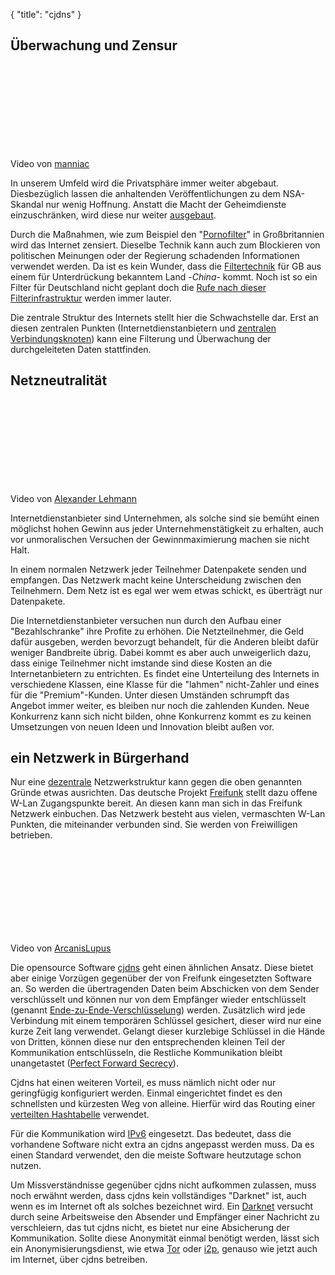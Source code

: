 {
  "title": "cjdns"
}
#####

## Überwachung und Zensur

<div class="float-right">
  <div class="video-container youtube">
    <object>
      <param name="movie" value="https://www.youtube-nocookie.com/v/iHlzsURb0WI?rel=0"></param>
      <param name="allowFullScreen" value="true"></param>
      <param name="allowscriptaccess" value="always"></param>
      <embed src="https://www.youtube-nocookie.com/v/iHlzsURb0WI?rel=0" type="application/x-shockwave-flash" allowscriptaccess="always" allowfullscreen="true"></embed>
    </object>
  </div>
  <div class="caption">Video von <a href="https://www.youtube.com/user/manniacmind">manniac</a></div>
</div>

In unserem Umfeld wird die Privatsphäre immer weiter abgebaut. Diesbezüglich lassen die anhaltenden Veröffentlichungen zu dem NSA-Skandal nur wenig Hoffnung.
Anstatt die Macht der Geheimdienste einzuschränken, wird diese nur weiter [ausgebaut](http://blog.fefe.de/?ts=adcffb0c).

Durch die Maßnahmen, wie zum Beispiel den "[Pornofilter](http://www.gamestar.de/hardware/news/internet/3031353/internet_zensur_in_grossbritannien.html)"
in Großbritannien wird das Internet zensiert.
Dieselbe Technik kann auch zum Blockieren von politischen Meinungen oder der Regierung schadenden Informationen verwendet werden.
Da ist es kein Wunder, dass die [Filtertechnik](http://blog.fefe.de/?ts=af0cd1df) für GB aus einem für Unterdrückung bekanntem Land -*China*- kommt.
Noch ist so ein Filter für Deutschland nicht geplant doch die
[Rufe nach dieser Filterinfrastruktur](http://www.heise.de/newsticker/meldung/Landesmedienchef-will-Pornofilter-fuer-das-Internet-in-Deutschland-2110803.html)
werden immer lauter.

Die zentrale Struktur des Internets stellt hier die Schwachstelle dar. Erst an diesen zentralen Punkten (Internetdienstanbietern und
[zentralen Verbindungsknoten](http://www.heise.de/newsticker/meldung/Bericht-Briten-schnueffeln-Internet-noch-massiver-aus-als-die-USA-1894852.html))
kann eine Filterung und Überwachung der durchgeleiteten Daten stattfinden.


## Netzneutralität

<div class="float-right">
  <div class="video-container youtube">
    <object>
      <param name="movie" value="https://www.youtube-nocookie.com/v/AQTkUhjVUf4?rel=0"></param>
      <param name="allowFullScreen" value="true"></param>
      <param name="allowscriptaccess" value="always"></param>
      <embed src="https://www.youtube-nocookie.com/v/AQTkUhjVUf4?rel=0" type="application/x-shockwave-flash" allowscriptaccess="always" allowfullscreen="true"></embed>
    </object>
  </div>
  <div class="caption">Video von <a href="https://www.youtube.com/user/alexanderlehmann">Alexander Lehmann</a></div>
</div>

Internetdienstanbieter sind Unternehmen, als solche sind sie bemüht einen möglichst hohen Gewinn aus jeder Unternehmenstätigkeit zu erhalten, auch vor unmoralischen
Versuchen der Gewinnmaximierung machen sie nicht Halt.

In einem normalen Netzwerk jeder  Teilnehmer Datenpakete senden und empfangen. Das Netzwerk macht keine Unterscheidung zwischen den Teilnehmern. Dem Netz ist
es egal wer wem etwas schickt, es überträgt nur Datenpakete.

Die Internetdienstanbieter versuchen nun durch den Aufbau einer "Bezahlschranke" ihre Profite zu erhöhen. Die Netzteilnehmer, die Geld dafür ausgeben, werden
bevorzugt behandelt, für die Anderen bleibt dafür weniger Bandbreite übrig.
Dabei kommt es aber auch unweigerlich dazu, dass einige Teilnehmer nicht imstande sind diese Kosten an die Internetanbietern zu entrichten.
Es findet eine Unterteilung des Internets in verschiedene Klassen, eine Klasse für die "lahmen" nicht-Zahler und
eines für die "Premium"-Kunden. Unter diesen Umständen schrumpft das Angebot immer weiter, es bleiben nur noch die zahlenden Kunden. Neue
Konkurrenz kann sich nicht bilden, ohne Konkurrenz kommt es zu keinen Umsetzungen von neuen Ideen und Innovation bleibt außen vor.

## ein Netzwerk in Bürgerhand

Nur eine <a href="https://de.wikipedia.org/wiki/Vermaschtes_Netz">dezentrale</a> Netzwerkstruktur kann gegen die oben genannten Gründe etwas ausrichten.
Das deutsche Projekt [Freifunk](http://freifunk.net/) stellt dazu offene W-Lan Zugangspunkte bereit. An diesen kann man sich in das Freifunk Netzwerk einbuchen.
Das Netzwerk besteht aus vielen, vermaschten W-Lan Punkten, die miteinander verbunden sind. Sie werden von Freiwilligen betrieben.

<div class="float-right">
  <div class="video-container youtube">
    <object>
      <param name="movie" value="https://www.youtube-nocookie.com/v/cK73sYM3g0Q?rel=0"></param>
      <param name="allowFullScreen" value="true"></param>
      <param name="allowscriptaccess" value="always"></param>
      <embed src="https://www.youtube-nocookie.com/v/cK73sYM3g0Q?rel=0" type="application/x-shockwave-flash" allowscriptaccess="always" allowfullscreen="true"></embed>
    </object>
  </div>
  <div class="caption">Video von <a href="https://www.youtube.com/user/ArcanisLupus">ArcanisLupus</a></div>
</div>

Die opensource Software [cjdns](https://github.com/cjdelisle/cjdns/blob/master/README.md) geht einen ähnlichen Ansatz. Diese bietet aber einige Vorzügen gegenüber
der von Freifunk eingesetzten Software an. So werden die übertragenden Daten beim Abschicken von dem Sender verschlüsselt und können nur von dem Empfänger wieder
entschlüsselt (genannt [Ende-zu-Ende-Verschlüsselung](https://de.wikipedia.org/wiki/Ende-zu-Ende-Verschl%C3%BCsselung)) werden. Zusätzlich wird jede Verbindung
mit einem temporären Schlüssel gesichert, dieser wird nur eine kurze Zeit lang verwendet. Gelangt dieser kurzlebige Schlüssel in die Hände von Dritten, können
diese nur den entsprechenden kleinen Teil der Kommunikation entschlüsseln, die Restliche Kommunikation bleibt unangetastet
([Perfect Forward Secrecy](https://de.wikipedia.org/wiki/Perfect_Forward_Secrecy)).

Cjdns hat einen weiteren Vorteil, es muss nämlich nicht oder nur geringfügig konfiguriert werden. Einmal eingerichtet findet es den schnellsten und kürzesten
Weg von alleine. Hierfür wird das Routing einer [verteilten Hashtabelle](https://de.wikipedia.org/wiki/Verteilte_Hashtabelle) verwendet.

Für die Kommunikation wird [IPv6](https://de.wikipedia.org/wiki/Ipv6) eingesetzt. Das bedeutet, dass die vorhandene Software nicht extra an cjdns angepasst werden
muss. Da es einen Standard verwendet, den die meiste Software heutzutage schon nutzen.

Um Missverständnisse gegenüber cjdns nicht aufkommen zulassen, muss noch erwähnt werden, dass cjdns kein vollständiges "Darknet" ist, auch wenn es im Internet
oft als solches bezeichnet wird. Ein [Darknet](https://de.wikipedia.org/wiki/Darknet) versucht durch seine Arbeitsweise den Absender und Empfänger einer
Nachricht zu verschleiern, das tut cjdns nicht, es bietet nur eine Absicherung der Kommunikation. Sollte diese Anonymität einmal benötigt werden, lässt sich ein
Anonymisierungsdienst, wie etwa [Tor](https://www.torproject.org/) oder [i2p](https://geti2p.net/de/), genauso wie jetzt auch im Internet, über cjdns betreiben.


